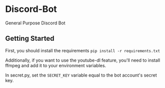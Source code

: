# Discord-Bot
General Purpose Discord Bot

## Getting Started
First, you should install the requirements
`pip install -r requirements.txt`

Additionally, if you want to use the youtube-dl feature, you'll need to install ffmpeg and add it to your environment variables.

In secret.py, set the `SECRET_KEY` variable equal to the bot account's secret key.
